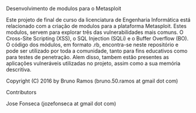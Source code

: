 Desenvolvimento de modulos para o Metasploit

Este projeto de final de curso da licenciatura de Engenharia Informática está relacionado com a criação de modulos para a plataforma Metasploit.
Estes modulos, servem para explorar três das vulnerabilidades mais comuns. O Cross-Site Scripting (XSS), o SQL Injection (SQLi) e o Buffer Overflow (BO).
O código dos módulos, em formato .rb, encontra-se neste repositório e pode ser utilizado por toda a comunidade, tanto para fins educativos como para testes de penetração.
Alem disso, tambem estão presentes as aplicações vulneráveis utilizadas no projeto, assim como a sua memória descritiva. 

Copyright (C) 2016 by Bruno Ramos (bruno.50.ramos at gmail dot com)

Contributors

Jose Fonseca (jozefonseca at gmail dot com)
